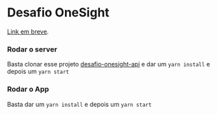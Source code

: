 # Desafio OneSight

[Link em breve](https://github.com/).

### Rodar o server

Basta clonar esse projeto [desafio-onesight-api](https://github.com/pedropaulodf/desafio-onesight-api/) e dar um `yarn install` e depois um `yarn start`

### Rodar o App

Basta dar um `yarn install` e depois um `yarn start`
